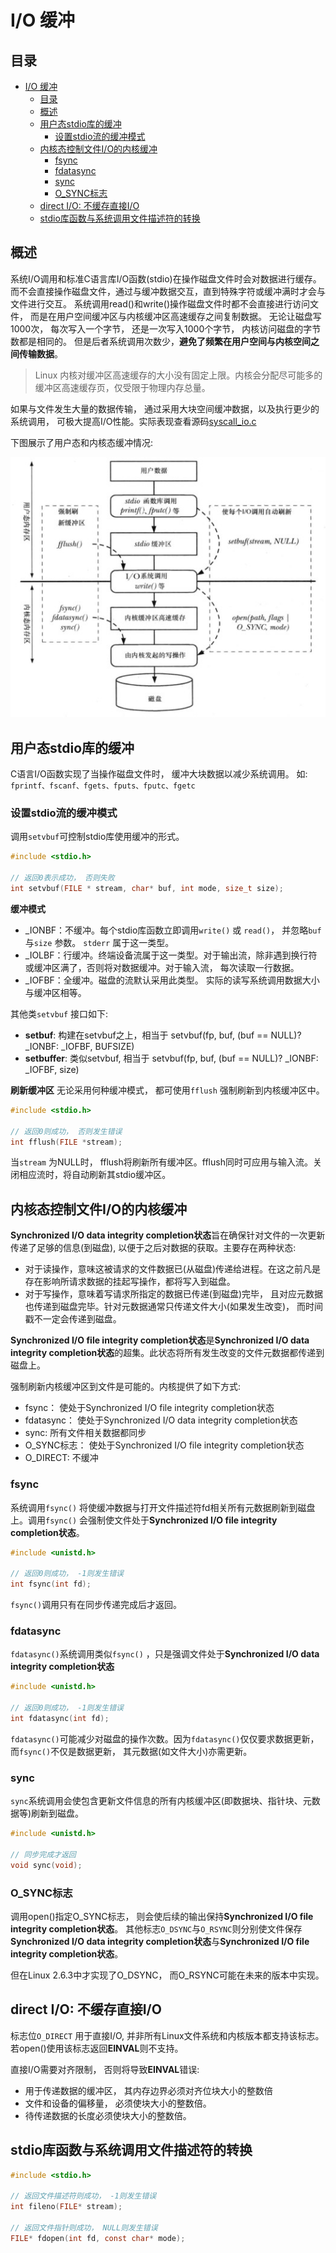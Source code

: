 # I/O 缓冲

## 目录

- [I/O 缓冲](#io-缓冲)
  - [目录](#目录)
  - [概述](#概述)
  - [用户态stdio库的缓冲](#用户态stdio库的缓冲)
    - [设置stdio流的缓冲模式](#设置stdio流的缓冲模式)
  - [内核态控制文件I/O的内核缓冲](#内核态控制文件io的内核缓冲)
    - [fsync](#fsync)
    - [fdatasync](#fdatasync)
    - [sync](#sync)
    - [O_SYNC标志](#o_sync标志)
  - [direct I/O: 不缓存直接I/O](#direct-io-不缓存直接io)
  - [stdio库函数与系统调用文件描述符的转换](#stdio库函数与系统调用文件描述符的转换)


## 概述

系统I/O调用和标准C语言库I/O函数(stdio)在操作磁盘文件时会对数据进行缓存。而不会直接操作磁盘文件，通过与缓冲数据交互，直到特殊字符或缓冲满时才会与文件进行交互。
系统调用read()和write()操作磁盘文件时都不会直接进行访问文件， 而是在用户空间缓冲区与内核缓冲区高速缓存之间复制数据。
无论让磁盘写1000次， 每次写入一个字节， 还是一次写入1000个字节， 内核访问磁盘的字节数都是相同的。 但是后者系统调用次数少，**避免了频繁在用户空间与内核空间之间传输数据**。

> Linux 内核对缓冲区高速缓存的大小没有固定上限。内核会分配尽可能多的缓冲区高速缓存页，仅受限于物理内存总量。

如果与文件发生大量的数据传输， 通过采用大块空间缓冲数据，以及执行更少的系统调用， 可极大提高I/O性能。实际表现查看源码[syscall_io.c](syscall_io.c)

下图展示了用户态和内核态缓冲情况:

![I/O缓冲](../img/io-cache.jpg)

## 用户态stdio库的缓冲

C语言I/O函数实现了当操作磁盘文件时， 缓冲大块数据以减少系统调用。 如: `fprintf、fscanf、fgets、fputs、fputc、fgetc` 

### 设置stdio流的缓冲模式

调用`setvbuf`可控制stdio库使用缓冲的形式。

```c
#include <stdio.h>

// 返回0表示成功， 否则失败
int setvbuf(FILE * stream, char* buf, int mode, size_t size);
```

**缓冲模式**

- _IONBF：不缓冲。每个stdio库函数立即调用`write()` 或 `read()`， 并忽略`buf` 与`size` 参数。 `stderr` 属于这一类型。
- _IOLBF：行缓冲。终端设备流属于这一类型。对于输出流，除非遇到换行符或缓冲区满了，否则将对数据缓冲。对于输入流， 每次读取一行数据。
- _IOFBF：全缓冲。磁盘的流默认采用此类型。 实际的读写系统调用数据大小与缓冲区相等。 

其他类`setvbuf` 接口如下:

- **setbuf**: 构建在setvbuf之上，相当于 setvbuf(fp, buf, (buf == NULL)? _IONBF: _IOFBF, BUFSIZE)
- **setbuffer**: 类似setvbuf,  相当于 setvbuf(fp, buf, (buf == NULL)? _IONBF: _IOFBF, size)

**刷新缓冲区**
无论采用何种缓冲模式， 都可使用`fflush` 强制刷新到内核缓冲区中。

```c
#include <stdio.h>

// 返回0则成功， 否则发生错误
int fflush(FILE *stream);
```

当`stream` 为NULL时， fflush将刷新所有缓冲区。fflush同时可应用与输入流。关闭相应流时，将自动刷新其stdio缓冲区。


## 内核态控制文件I/O的内核缓冲

**Synchronized I/O data integrity completion状态**旨在确保针对文件的一次更新传递了足够的信息(到磁盘), 以便于之后对数据的获取。主要存在两种状态:

- 对于读操作，意味这被请求的文件数据已(从磁盘)传递给进程。在这之前凡是存在影响所请求数据的挂起写操作，都将写入到磁盘。
- 对于写操作，意味着写请求所指定的数据已传递(到磁盘)完毕， 且对应元数据也传递到磁盘完毕。针对元数据通常只传递文件大小(如果发生改变)， 而时间戳不一定会传递到磁盘。

**Synchronized I/O file integrity completion状态**是**Synchronized I/O data integrity completion状态**的超集。此状态将所有发生改变的文件元数据都传递到磁盘上。

强制刷新内核缓冲区到文件是可能的。内核提供了如下方式:
- fsync： 使处于Synchronized I/O file integrity completion状态
- fdatasync： 使处于Synchronized I/O data integrity completion状态
- sync: 所有文件相关数据都同步
- O_SYNC标志： 使处于Synchronized I/O file integrity completion状态
- O_DIRECT: 不缓冲

### fsync
系统调用`fsync()` 将使缓冲数据与打开文件描述符fd相关所有元数据刷新到磁盘上。调用`fsync()` 会强制使文件处于**Synchronized I/O file integrity completion状态**。
```c
#include <unistd.h>

// 返回0则成功， -1则发生错误
int fsync(int fd);
```

`fsync()`调用只有在同步传递完成后才返回。

### fdatasync
`fdatasync()`系统调用类似`fsync()` ，只是强调文件处于**Synchronized I/O data integrity completion状态**

```c
#include <unistd.h>

// 返回0则成功， -1则发生错误
int fdatasync(int fd);
```

`fdatasync()`可能减少对磁盘的操作次数。因为`fdatasync()`仅仅要求数据更新， 而`fsync()`不仅是数据更新， 其元数据(如文件大小)亦需更新。

### sync
`sync`系统调用会使包含更新文件信息的所有内核缓冲区(即数据块、指针块、元数据等)刷新到磁盘。

```c
#include <unistd.h>

// 同步完成才返回
void sync(void);
```

### O_SYNC标志
调用open()指定O_SYNC标志， 则会使后续的输出保持**Synchronized I/O file integrity completion状态**。
其他标志`O_DSYNC`与`O_RSYNC`则分别使文件保存**Synchronized I/O data integrity completion状态**与**Synchronized I/O file integrity completion状态**。

但在Linux 2.6.3中才实现了O_DSYNC， 而O_RSYNC可能在未来的版本中实现。

## direct I/O: 不缓存直接I/O
标志位`O_DIRECT` 用于直接I/O, 并非所有Linux文件系统和内核版本都支持该标志。 若open()使用该标志返回**EINVAL**则不支持。

直接I/O需要对齐限制， 否则将导致**EINVAL**错误:
- 用于传递数据的缓冲区， 其内存边界必须对齐位块大小的整数倍
- 文件和设备的偏移量， 必须使块大小的整数倍。
- 待传递数据的长度必须使块大小的整数倍。


## stdio库函数与系统调用文件描述符的转换
```c
#include <stdio.h>

// 返回文件描述符则成功， -1则发生错误
int fileno(FILE* stream);

// 返回文件指针则成功， NULL则发生错误
FILE* fdopen(int fd, const char* mode);
```